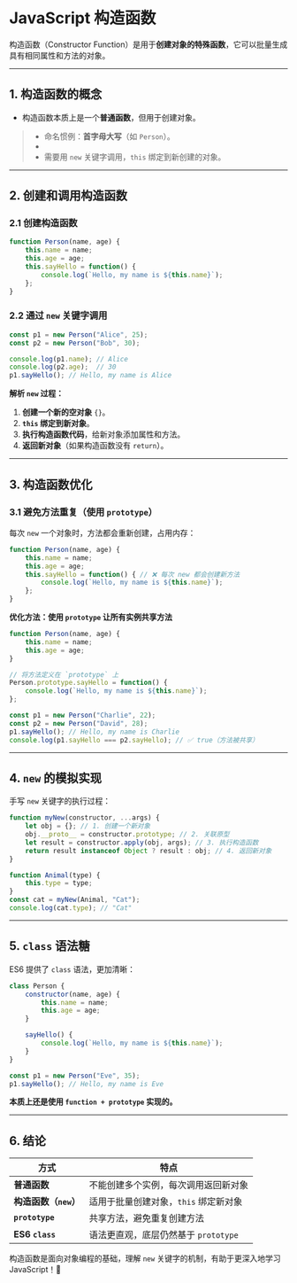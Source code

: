 # **JavaScript 构造函数**
构造函数（Constructor Function）是用于**创建对象的特殊函数**，它可以批量生成具有相同属性和方法的对象。

---

## **1. 构造函数的概念**
- 构造函数本质上是一个**普通函数**，但用于创建对象。
> - 命名惯例：**首字母大写**（如 `Person`）。
> - 
> - 需要用 `new` 关键字调用，`this` 绑定到新创建的对象。

---

## **2. 创建和调用构造函数**
### **2.1 创建构造函数**
```js
function Person(name, age) {
    this.name = name;
    this.age = age;
    this.sayHello = function() {
        console.log(`Hello, my name is ${this.name}`);
    };
}
```
### **2.2 通过 `new` 关键字调用**
```js
const p1 = new Person("Alice", 25);
const p2 = new Person("Bob", 30);

console.log(p1.name); // Alice
console.log(p2.age);  // 30
p1.sayHello(); // Hello, my name is Alice
```
**解析 `new` 过程：**
1. **创建一个新的空对象** `{}`。
2. **`this` 绑定到新对象**。
3. **执行构造函数代码**，给新对象添加属性和方法。
4. **返回新对象**（如果构造函数没有 `return`）。

---

## **3. 构造函数优化**
### **3.1 避免方法重复（使用 `prototype`）**
每次 `new` 一个对象时，方法都会重新创建，占用内存：
```js
function Person(name, age) {
    this.name = name;
    this.age = age;
    this.sayHello = function() { // ❌ 每次 new 都会创建新方法
        console.log(`Hello, my name is ${this.name}`);
    };
}
```
**优化方法：使用 `prototype` 让所有实例共享方法**
```js
function Person(name, age) {
    this.name = name;
    this.age = age;
}

// 将方法定义在 `prototype` 上
Person.prototype.sayHello = function() {
    console.log(`Hello, my name is ${this.name}`);
};

const p1 = new Person("Charlie", 22);
const p2 = new Person("David", 28);
p1.sayHello(); // Hello, my name is Charlie
console.log(p1.sayHello === p2.sayHello); // ✅ true（方法被共享）
```

---

## **4. `new` 的模拟实现**
手写 `new` 关键字的执行过程：
```js
function myNew(constructor, ...args) {
    let obj = {}; // 1. 创建一个新对象
    obj.__proto__ = constructor.prototype; // 2. 关联原型
    let result = constructor.apply(obj, args); // 3. 执行构造函数
    return result instanceof Object ? result : obj; // 4. 返回新对象
}

function Animal(type) {
    this.type = type;
}
const cat = myNew(Animal, "Cat");
console.log(cat.type); // "Cat"
```

---

## **5. `class` 语法糖**
ES6 提供了 `class` 语法，更加清晰：
```js
class Person {
    constructor(name, age) {
        this.name = name;
        this.age = age;
    }

    sayHello() {
        console.log(`Hello, my name is ${this.name}`);
    }
}

const p1 = new Person("Eve", 35);
p1.sayHello(); // Hello, my name is Eve
```
**本质上还是使用 `function + prototype` 实现的。**

---

## **6. 结论**
| 方式 | 特点 |
|------|------|
| **普通函数** | 不能创建多个实例，每次调用返回新对象 |
| **构造函数（`new`）** | 适用于批量创建对象，`this` 绑定新对象 |
| **`prototype`** | 共享方法，避免重复创建方法 |
| **ES6 `class`** | 语法更直观，底层仍然基于 `prototype` |

构造函数是面向对象编程的基础，理解 `new` 关键字的机制，有助于更深入地学习 JavaScript！🚀
